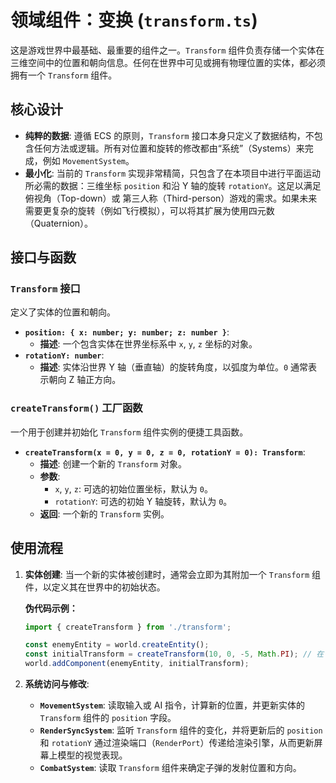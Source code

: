 # 领域组件：变换 (`transform.ts`)

这是游戏世界中最基础、最重要的组件之一。`Transform` 组件负责存储一个实体在三维空间中的位置和朝向信息。任何在世界中可见或拥有物理位置的实体，都必须拥有一个 `Transform` 组件。

## 核心设计

- **纯粹的数据**: 遵循 ECS 的原则，`Transform` 接口本身只定义了数据结构，不包含任何方法或逻辑。所有对位置和旋转的修改都由“系统”（Systems）来完成，例如 `MovementSystem`。
- **最小化**: 当前的 `Transform` 实现非常精简，只包含了在本项目中进行平面运动所必需的数据：三维坐标 `position` 和沿 Y 轴的旋转 `rotationY`。这足以满足俯视角（Top-down）或 第三人称（Third-person）游戏的需求。如果未来需要更复杂的旋转（例如飞行模拟），可以将其扩展为使用四元数（Quaternion）。

## 接口与函数

### `Transform` 接口

定义了实体的位置和朝向。

- **`position: { x: number; y: number; z: number }`**:
  - **描述**: 一个包含实体在世界坐标系中 `x`, `y`, `z` 坐标的对象。
- **`rotationY: number`**:
  - **描述**: 实体沿世界 Y 轴（垂直轴）的旋转角度，以弧度为单位。`0` 通常表示朝向 Z 轴正方向。

### `createTransform()` 工厂函数

一个用于创建并初始化 `Transform` 组件实例的便捷工具函数。

- **`createTransform(x = 0, y = 0, z = 0, rotationY = 0): Transform`**:
  - **描述**: 创建一个新的 `Transform` 对象。
  - **参数**:
    - `x`, `y`, `z`: 可选的初始位置坐标，默认为 `0`。
    - `rotationY`: 可选的初始 Y 轴旋转，默认为 `0`。
  - **返回**: 一个新的 `Transform` 实例。

## 使用流程

1.  **实体创建**: 当一个新的实体被创建时，通常会立即为其附加一个 `Transform` 组件，以定义其在世界中的初始状态。

    **伪代码示例：**
    ```typescript
    import { createTransform } from './transform';

    const enemyEntity = world.createEntity();
    const initialTransform = createTransform(10, 0, -5, Math.PI); // 在 (10, 0, -5) 位置，朝向 Z 轴负方向
    world.addComponent(enemyEntity, initialTransform);
    ```

2.  **系统访问与修改**:
    - **`MovementSystem`**: 读取输入或 AI 指令，计算新的位置，并更新实体的 `Transform` 组件的 `position` 字段。
    - **`RenderSyncSystem`**: 监听 `Transform` 组件的变化，并将更新后的 `position` 和 `rotationY` 通过渲染端口（`RenderPort`）传递给渲染引擎，从而更新屏幕上模型的视觉表现。
    - **`CombatSystem`**: 读取 `Transform` 组件来确定子弹的发射位置和方向。
